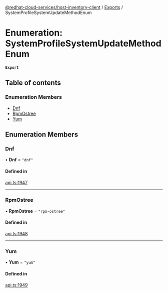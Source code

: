 [@redhat-cloud-services/host-inventory-client](../README.md) / [Exports](../modules.md) / SystemProfileSystemUpdateMethodEnum

# Enumeration: SystemProfileSystemUpdateMethodEnum

**`Export`**

## Table of contents

### Enumeration Members

- [Dnf](SystemProfileSystemUpdateMethodEnum.md#dnf)
- [RpmOstree](SystemProfileSystemUpdateMethodEnum.md#rpmostree)
- [Yum](SystemProfileSystemUpdateMethodEnum.md#yum)

## Enumeration Members

### Dnf

• **Dnf** = ``"dnf"``

#### Defined in

[api.ts:1947](https://github.com/mkholjuraev/javascript-clients/blob/master/packages/host-inventory/api.ts#L1947)

___

### RpmOstree

• **RpmOstree** = ``"rpm-ostree"``

#### Defined in

[api.ts:1948](https://github.com/mkholjuraev/javascript-clients/blob/master/packages/host-inventory/api.ts#L1948)

___

### Yum

• **Yum** = ``"yum"``

#### Defined in

[api.ts:1949](https://github.com/mkholjuraev/javascript-clients/blob/master/packages/host-inventory/api.ts#L1949)
